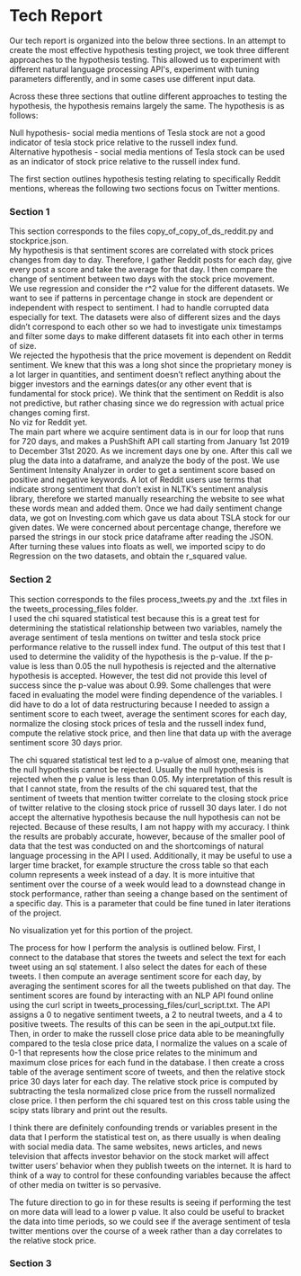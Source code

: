 # Tech Report

Our tech report is organized into the below three sections. In an attempt to create the most
effective hypothesis testing project, we took three different approaches to the hypothesis testing. This allowed us to experiment with different natural language processing API's, 
experiment with tuning parameters differently, and in some cases use different input data.  

Across these three sections that outline different approaches to testing the hypothesis, the hypothesis remains largely the same. The hypothesis is as follows:  

Null hypothesis- social media mentions of Tesla stock are not a good indicator of tesla stock price relative to the russell index fund.  
Alternative hypothesis - social media mentions of Tesla stock can be used as an indicator of stock price relative to the russell index fund.  

The first section outlines hypothesis testing relating to specifically Reddit mentions, whereas the following two sections focus on Twitter mentions.  

### Section 1 ###
This section corresponds to the files copy_of_copy_of_ds_reddit.py and stockprice.json.  
My hypothesis is that sentiment scores are correlated with stock prices changes from day to day. Therefore, I gather Reddit posts for each day, give every post a score and take the average for that day. I then compare the change of sentiment between two days with the stock price movement.  
We use regression and consider the r^2 value for the different datasets. We want to see if patterns in percentage change in stock are dependent or independent with respect to sentiment. I had to handle corrupted data especially for text. The datasets were also of different sizes and the days didn’t correspond to each other so we had to investigate unix timestamps and filter some days to make different datasets fit into each other in terms of size.  
We rejected the hypothesis that the price movement is dependent on Reddit sentiment. We knew that this was a long shot since the proprietary money is a lot larger in quantities, and sentiment doesn’t reflect anything about the bigger investors and the earnings dates(or any other event that is fundamental for stock price). We think that the sentiment on Reddit is also not predictive, but rather chasing since we do regression with actual price changes coming first.  
 No viz for Reddit yet.  
The main part where we acquire sentiment data is in our for loop that runs for 720 days, and makes a PushShift API call starting from January 1st 2019 to December 31st 2020. As we increment days one by one. After this call we plug the data into a dataframe, and analyze the body of the post. We use Sentiment Intensity Analyzer in order to get a sentiment score based on positive and negative keywords. A lot of Reddit users use terms that indicate strong sentiment that don’t exist in NLTK’s sentiment analysis library, therefore we started manually researching the website to see what these words mean and added them. Once we had daily sentiment change data, we got on Investing.com which gave us data about TSLA stock for our given dates. We were concerned about percentage change, therefore we parsed the strings in our stock price dataframe after reading the JSON. After turning these values into floats as well, we imported scipy to do Regression on the two datasets, and obtain the r_squared value.  

### Section 2 ###
This section corresponds to the files process_tweets.py and the .txt files in the tweets_processing_files folder.  
I used the chi squared statistical test because this is a great test for determining the statistical relationship between two variables, namely the average sentiment of tesla mentions on twitter and tesla stock price performance relative to the russell index fund. The output of this test that I used to determine the validity of the hypothesis is the p-value. If the p-value is less than 0.05 the null hypothesis is rejected and the alternative hypothesis is accepted. However, the test did not provide this level of success since the p-value was about 0.99. Some challenges that were faced in evaluating the model were finding dependence of the variables. I did have to do a lot of data restructuring because I needed to assign a sentiment score to each tweet, average the sentiment scores for each day, normalize the closing stock prices of tesla and the russell index fund, compute the relative stock price, and then line that data up with the average sentiment score 30 days prior.  

The chi squared statistical test led to a p-value of almost one, meaning that the null hypothesis cannot be rejected. Usually the null hypothesis is rejected when the p value is less than 0.05. My interpretation of this result is that I cannot state, from the results of the chi squared test, that the sentiment of tweets that mention twitter correlate to the closing stock price of twitter relative to the closing stock price of russell 30 days later. I do not accept the alternative hypothesis because the null hypothesis can not be rejected. Because of these results, I am not happy with my accuracy.  I think the results are probably accurate, however, because of the smaller pool of data that the test was conducted on and the shortcomings of natural language processing in the API I used. Additionally, it may be useful to use a larger time bracket, for example structure the cross table so that each column represents a week instead of a day. It is more intuitive that sentiment over the course of a week would lead to a downstead change in stock performance, rather than seeing a change based on the sentiment of a specific day. This is a parameter that could be fine tuned in later iterations of the project.  

No visualization yet for this portion of the project.  

The process for how I perform the analysis is outlined below. First, I connect to the database that stores the tweets and select the text for each tweet using an sql statement. I also select the dates for each of these tweets. I then compute an average sentiment score for each day, by averaging the sentiment scores for all the tweets published on that day. The sentiment scores are found by interacting with an NLP API found online using the curl script in tweets_processing_files/curl_script.txt. The API assigns a 0 to negative sentiment tweets, a 2 to neutral tweets, and a 4 to positive tweets. The results of this can be seen in the api_output.txt file. Then, in order to make the russell close price data able to be meaningfully compared to the tesla close price data, I normalize the values on a scale of 0-1 that represents how the close price relates to the minimum and maximum close prices for each fund in the database. I then create a cross table of the average sentiment score of tweets, and then the relative stock price 30 days later for each day. The relative stock price is computed by subtracting the tesla normalized close price from the russell normalized close price. I then perform the chi squared test on this cross table using the scipy stats library and print out the results.  

I think there are definitely confounding trends or variables present in the data that I perform the statistical test on, as there usually is when dealing with social media data. The same websites, news articles, and news television that affects investor behavior on the stock market will affect twitter users’ behavior when they publish tweets on the internet. It is hard to think of a way to control for these confounding variables because the affect of other media on twitter is so pervasive.  

The future direction to go in for these results is seeing if performing the test on more data will lead to a lower p value. It also could be useful to bracket the data into time periods, so we could see if the average sentiment of tesla twitter mentions over the course of a week rather than a day correlates to the relative stock price.  

### Section 3 ###